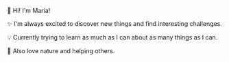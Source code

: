 👋 Hi! I'm Maria!

✨ I'm always excited to discover new things and find interesting challenges.

💡 Currently trying to learn as much as I can about as many things as I can.

🍃 Also love nature and helping others.
